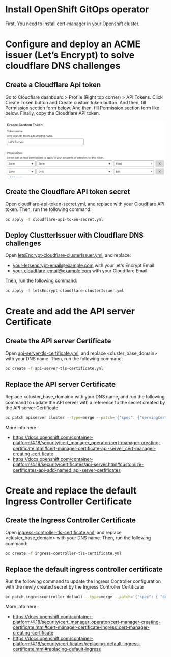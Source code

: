# Install OpenShift GitOps operator

First, You need to install cert-manager in your Openshift cluster.

# Configure and deploy an ACME issuer (Let’s Encrypt) to solve cloudflare DNS challenges

## Create a Cloudflare Api token

Go to Cloudflare dashboard > Profile (Right top corner) > API Tokens. Click Create Token button and Create custom token button. And then, fill Permission section form below. And then, fill Permission section form like below. Finally, copy the Cloudflare API token.

![cloudflare-api-token-permission](<img/cloudflare-api-token-permission.png>)

## Create the Cloudflare API token secret

Open [cloudflare-api-token-secret.yml](cloudflare-api-token-secret.yml), and replace  <Cloudflare API token> with your Cloudflare API token.
Then, run the following command: 

```sh
oc apply -f cloudflare-api-token-secret.yml
```

## Deploy ClustterIssuer with Cloudflare DNS challenges

Open [letsEncrypt-cloudflare-clusterIssuer.yml](letsEncrypt-cloudflare-clusterIssuer.yml), and replace:  
- <your-letsencrypt-email@example.com> with your let's Encrypt Email
- <your-cloudflare-email@example.com> with your Cloudflare Email

Then, run the following command: 

```sh
oc apply -f letsEncrypt-cloudflare-clusterIssuer.yml
```

# Create and add the API server Certificate

## Create the API server Certificate

Open [api-server-tls-certificate.yml](api-server-tls-certificate.yml), and replace <cluster_base_domain> with your DNS name.
Then, run the following command: 

```sh
oc create -f api-server-tls-certificate.yml
```

## Replace the API server Certificate
Replace <cluster_base_domain> with your DNS name, and run the following command to update the API server with a reference to the secret created by the API server Certificate

```sh
oc patch apiserver cluster --type=merge --patch='{"spec": {"servingCerts": {"namedCertificates": [{"names": [" 'api.<cluster_base_domain>' "], "servingCertificate": {"name": "api-server-certs"}}]}}}'
```

More info here : 
- https://docs.openshift.com/container-platform/4.18/security/cert_manager_operator/cert-manager-creating-certificate.html#cert-manager-certificate-api-server_cert-manager-creating-certificate
- https://docs.openshift.com/container-platform/4.18/security/certificates/api-server.html#customize-certificates-api-add-named_api-server-certificates

# Create and replace the default Ingress Controller Certificate

## Create the Ingress Controller Certificate
Open [ingress-controller-tls-certificate.yml](ingress-controller-tls-certificate.yml), and replace <cluster_base_domain> with your DNS name.
Then, run the following command: 

```sh
oc create -f ingress-controller-tls-certificate.yml
```

## Replace the default ingress controller certificate
Run the following command to update the Ingress Controller configuration with the newly created secret by the Ingress Controller Certificate

```sh
oc patch ingresscontroller default --type=merge --patch='{"spec": { "defaultCertificate": { "name": "ingress-controller-certs" }}}' -n openshift-ingress-operator
```

More info here : 
- https://docs.openshift.com/container-platform/4.18/security/cert_manager_operator/cert-manager-creating-certificate.html#cert-manager-certificate-ingress_cert-manager-creating-certificate
- https://docs.openshift.com/container-platform/4.18/security/certificates/replacing-default-ingress-certificate.html#replacing-default-ingress